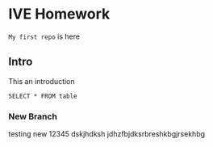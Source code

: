 # IVE Homework
`My first repo` is here

## Intro
This an introduction
```
SELECT * FROM table
```

### New Branch
testing new 12345
dskjhdksh
jdhzfbjdksrbreshkbgjrsekhbg